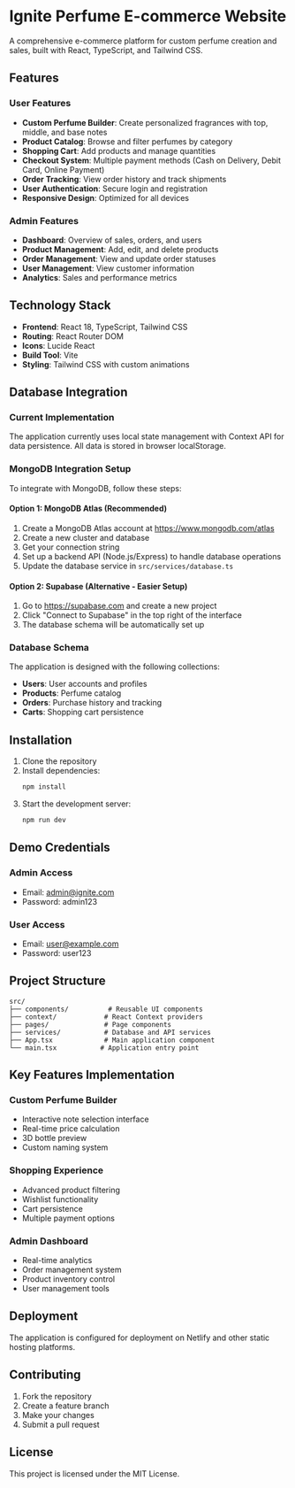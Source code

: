 # Ignite Perfume E-commerce Website

A comprehensive e-commerce platform for custom perfume creation and sales, built with React, TypeScript, and Tailwind CSS.

## Features

### User Features
- **Custom Perfume Builder**: Create personalized fragrances with top, middle, and base notes
- **Product Catalog**: Browse and filter perfumes by category
- **Shopping Cart**: Add products and manage quantities
- **Checkout System**: Multiple payment methods (Cash on Delivery, Debit Card, Online Payment)
- **Order Tracking**: View order history and track shipments
- **User Authentication**: Secure login and registration
- **Responsive Design**: Optimized for all devices

### Admin Features
- **Dashboard**: Overview of sales, orders, and users
- **Product Management**: Add, edit, and delete products
- **Order Management**: View and update order statuses
- **User Management**: View customer information
- **Analytics**: Sales and performance metrics

## Technology Stack

- **Frontend**: React 18, TypeScript, Tailwind CSS
- **Routing**: React Router DOM
- **Icons**: Lucide React
- **Build Tool**: Vite
- **Styling**: Tailwind CSS with custom animations

## Database Integration

### Current Implementation
The application currently uses local state management with Context API for data persistence. All data is stored in browser localStorage.

### MongoDB Integration Setup

To integrate with MongoDB, follow these steps:

#### Option 1: MongoDB Atlas (Recommended)
1. Create a MongoDB Atlas account at https://www.mongodb.com/atlas
2. Create a new cluster and database
3. Get your connection string
4. Set up a backend API (Node.js/Express) to handle database operations
5. Update the database service in `src/services/database.ts`

#### Option 2: Supabase (Alternative - Easier Setup)
1. Go to https://supabase.com and create a new project
2. Click "Connect to Supabase" in the top right of the interface
3. The database schema will be automatically set up

### Database Schema

The application is designed with the following collections:

- **Users**: User accounts and profiles
- **Products**: Perfume catalog
- **Orders**: Purchase history and tracking
- **Carts**: Shopping cart persistence

## Installation

1. Clone the repository
2. Install dependencies:
   ```bash
   npm install
   ```
3. Start the development server:
   ```bash
   npm run dev
   ```

## Demo Credentials

### Admin Access
- Email: admin@ignite.com
- Password: admin123

### User Access
- Email: user@example.com
- Password: user123

## Project Structure

```
src/
├── components/          # Reusable UI components
├── context/            # React Context providers
├── pages/              # Page components
├── services/           # Database and API services
├── App.tsx             # Main application component
└── main.tsx           # Application entry point
```

## Key Features Implementation

### Custom Perfume Builder
- Interactive note selection interface
- Real-time price calculation
- 3D bottle preview
- Custom naming system

### Shopping Experience
- Advanced product filtering
- Wishlist functionality
- Cart persistence
- Multiple payment options

### Admin Dashboard
- Real-time analytics
- Order management system
- Product inventory control
- User management tools

## Deployment

The application is configured for deployment on Netlify and other static hosting platforms.

## Contributing

1. Fork the repository
2. Create a feature branch
3. Make your changes
4. Submit a pull request

## License

This project is licensed under the MIT License.